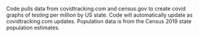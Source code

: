 Code pulls data from covidtracking.com and census.gov to create covid graphs of testing per million by US state. 
Code will automatically update as covidtracking.com updates.
Population data is from the Census 2019 state population estimates.
